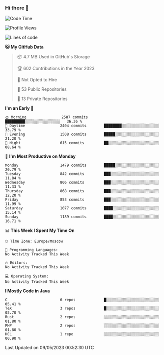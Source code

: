 ### Hi there 👋

<!--
**SemenMartynov/SemenMartynov** is a ✨ _special_ ✨ repository because its `README.md` (this file) appears on your GitHub profile.

Here are some ideas to get you started:

- 🔭 I’m currently working on ...
- 🌱 I’m currently learning ...
- 👯 I’m looking to collaborate on ...
- 🤔 I’m looking for help with ...
- 💬 Ask me about ...
- 📫 How to reach me: ...
- 😄 Pronouns: ...
- ⚡ Fun fact: ...
-->

<!--START_SECTION:waka-->
![Code Time](http://img.shields.io/badge/Code%20Time-0%20secs-blue)

![Profile Views](http://img.shields.io/badge/Profile%20Views-23-blue)

![Lines of code](https://img.shields.io/badge/From%20Hello%20World%20I%27ve%20Written-6.8%20million%20lines%20of%20code-blue)

**🐱 My GitHub Data** 

> 📦 4.7 MB Used in GitHub's Storage 
 > 
> 🏆 602 Contributions in the Year 2023
 > 
> 🚫 Not Opted to Hire
 > 
> 📜 53 Public Repositories 
 > 
> 🔑 13 Private Repositories 
 > 
**I'm an Early 🐤** 

```text
🌞 Morning                2587 commits        █████████░░░░░░░░░░░░░░░░   36.36 % 
🌆 Daytime                2404 commits        ████████░░░░░░░░░░░░░░░░░   33.79 % 
🌃 Evening                1508 commits        █████░░░░░░░░░░░░░░░░░░░░   21.20 % 
🌙 Night                  615 commits         ██░░░░░░░░░░░░░░░░░░░░░░░   08.64 % 
```
📅 **I'm Most Productive on Monday** 

```text
Monday                   1479 commits        █████░░░░░░░░░░░░░░░░░░░░   20.79 % 
Tuesday                  842 commits         ███░░░░░░░░░░░░░░░░░░░░░░   11.84 % 
Wednesday                806 commits         ███░░░░░░░░░░░░░░░░░░░░░░   11.33 % 
Thursday                 868 commits         ███░░░░░░░░░░░░░░░░░░░░░░   12.20 % 
Friday                   853 commits         ███░░░░░░░░░░░░░░░░░░░░░░   11.99 % 
Saturday                 1077 commits        ████░░░░░░░░░░░░░░░░░░░░░   15.14 % 
Sunday                   1189 commits        ████░░░░░░░░░░░░░░░░░░░░░   16.71 % 
```


📊 **This Week I Spent My Time On** 

```text
🕑︎ Time Zone: Europe/Moscow

💬 Programming Languages: 
No Activity Tracked This Week

🔥 Editors: 
No Activity Tracked This Week

💻 Operating System: 
No Activity Tracked This Week
```

**I Mostly Code in Java** 

```text
C                        6 repos             █░░░░░░░░░░░░░░░░░░░░░░░░   05.41 % 
TeX                      3 repos             █░░░░░░░░░░░░░░░░░░░░░░░░   02.70 % 
Rust                     2 repos             ░░░░░░░░░░░░░░░░░░░░░░░░░   01.80 % 
PHP                      2 repos             ░░░░░░░░░░░░░░░░░░░░░░░░░   01.80 % 
HCL                      1 repo              ░░░░░░░░░░░░░░░░░░░░░░░░░   00.90 % 
```




 Last Updated on 09/05/2023 00:52:30 UTC
<!--END_SECTION:waka-->